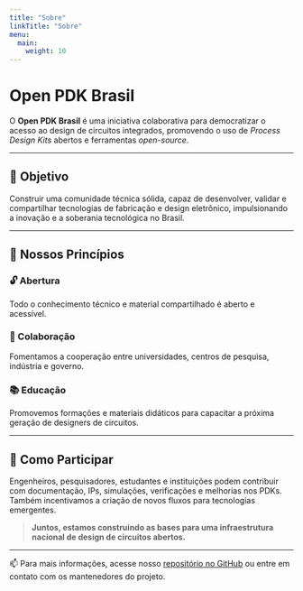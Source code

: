 ```yaml
---
title: "Sobre"
linkTitle: "Sobre"
menu:
  main:
    weight: 10
---
```


# Open PDK Brasil

O **Open PDK Brasil** é uma iniciativa colaborativa para democratizar o acesso ao design de circuitos integrados, promovendo o uso de *Process Design Kits* abertos e ferramentas *open-source*.

---

## 🎯 Objetivo

Construir uma comunidade técnica sólida, capaz de desenvolver, validar e compartilhar tecnologias de fabricação e design eletrônico, impulsionando a inovação e a soberania tecnológica no Brasil.

---

## 🧭 Nossos Princípios

### 🔓 Abertura  
Todo o conhecimento técnico e material compartilhado é aberto e acessível.

### 🤝 Colaboração  
Fomentamos a cooperação entre universidades, centros de pesquisa, indústria e governo.

### 📚 Educação  
Promovemos formações e materiais didáticos para capacitar a próxima geração de designers de circuitos.

---

## 🚀 Como Participar

Engenheiros, pesquisadores, estudantes e instituições podem contribuir com documentação, IPs, simulações, verificações e melhorias nos PDKs.  
Também incentivamos a criação de novos fluxos para tecnologias emergentes.

> **Juntos, estamos construindo as bases para uma infraestrutura nacional de design de circuitos abertos.**

---

📫 Para mais informações, acesse nosso [repositório no GitHub](https://github.com/openpdk-brasil) ou entre em contato com os mantenedores do projeto.
